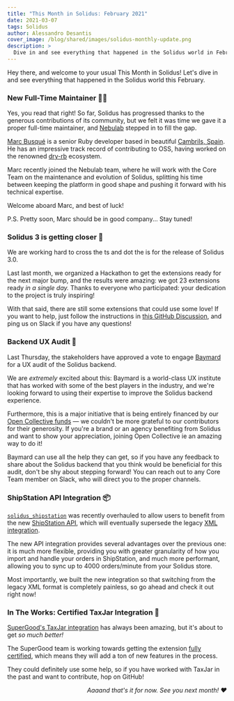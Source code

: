 ```yaml
---
title: "This Month in Solidus: February 2021"
date: 2021-03-07
tags: Solidus
author: Alessandro Desantis
cover_image: /blog/shared/images/solidus-monthly-update.png
description: >
  Dive in and see everything that happened in the Solidus world in February 2021!
---
```


Hey there, and welcome to your usual This Month in Solidus! Let's dive in and see everything that
happened in the Solidus world this February.

### New Full-Time Maintainer 👷‍♂️

Yes, you read that right! So far, Solidus has progressed thanks to the generous contributions of its
community, but we felt it was time we gave it a proper full-time maintainer, and
[Nebulab](https://nebulab.it) stepped in to fill the gap.

[Marc Busqué](https://github.com/waiting-for-dev) is a senior Ruby developer based in beautiful
[Cambrils, Spain](https://en.wikipedia.org/wiki/Cambrils). He has an impressive track record of
contributing to OSS, having worked on the renowned [dry-rb](https://github.com/dry-rb) ecosystem.

Marc recently joined the Nebulab team, where he will work with the Core Team on the maintenance and
evolution  of Solidus, splitting his time between keeping the platform in good shape and pushing it
forward with his technical expertise.

Welcome aboard Marc, and best of luck!

P.S. Pretty soon, Marc should be in good company... Stay tuned!

### Solidus 3 is getting closer 🚀

We are working hard to cross the ts and dot the is for the release of Solidus 3.0.

Last last month, we organized a Hackathon to get the extensions ready for the next major bump, and
the results were amazing: we got 23 extensions ready _in a single day._ Thanks to everyone who
participated: your dedication to the project is truly inspiring!

With that said, there are still some extensions that could use some love! If you want to help,
just follow the instructions in [this GitHub Discussion](https://github.com/solidusio/solidus/discussions/3911),
and ping us on Slack if you have any questions!

### Backend UX Audit 🎨

Last Thursday, the stakeholders have approved a vote to engage [Baymard](https://baymard.com/) for
a UX audit of the Solidus backend.

We are _extremely_ excited about this: Baymard is a world-class UX institute that has worked with
some of the best players in the industry, and we're looking forward to using their expertise to
improve the Solidus backend experience.

Furthermore, this is a major initiative that is being entirely financed by our
[Open Collective funds](https://opencollective.com/solidus) — we couldn't be more grateful to our
contributors for their generosity. If you're a brand or an agency benefiting from Solidus and want
to show your appreciation, joining Open Collective ie an amazing way to do it! 

Baymard can use all the help they can get, so if you have any feedback to share about the Solidus
backend that you think would be beneficial for this audit, don't be shy about stepping forward! You
can reach out to any Core Team member on Slack, who will direct you to the proper channels.

### ShipStation API Integration 📦

[`solidus_shipstation`](https://github.com/solidusio-contrib/solidus_shipstation) was recently
overhauled to allow users to benefit from the new [ShipStation API](https://www.shipstation.com/docs/api/),
which will eventually supersede the legacy [XML integration](https://help.shipstation.com/hc/en-us/articles/360025856192-Custom-Store-Development-Guide).

The new API integration provides several advantages over the previous one: it is much more flexible,
providing you with greater granularity of how you import and handle your orders in ShipStation, and
much more performant, allowing you to sync up to 4000 orders/minute from your Solidus store.

Most importantly, we built the new integration so that switching from the legacy XML format is
completely painless, so go ahead and check it out right now!

### In The Works: Certified TaxJar Integration 💸

[SuperGood's TaxJar integration](https://github.com/SuperGoodSoft/solidus_taxjar) has always been
amazing, but it's about to get _so much better!_

The SuperGood team is working towards getting the extension [fully certified](https://developers.taxjar.com/integrations/certification-guidelines/),
which means they will add a ton of new features in the process.

They could definitely use some help, so if you have worked with TaxJar in the past and want to
contribute, hop on GitHub!

_<p style="text-align: right">Aaaand that's it for now. See you next month! ❤️</p>_
